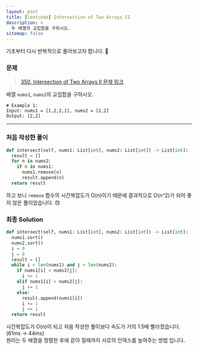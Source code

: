```yaml
---
layout: post
title: [leetcode] Intersection of Two Arrays II
description: >
  두 배열의 교집합을 구하시오.
sitemap: false
---
```


기초부터 다시 반복적으로 풀어보고자 합니다. 🚶

### 문제
> [350. Intersection of Two Arrays II 문제 링크](https://leetcode.com/problems/intersection-of-two-arrays-ii/description/)

배열 `nums1`, `nums2`의 교집합을 구하시오.

```text
# Example 1:
Input: nums1 = [1,2,2,1], nums2 = [2,2]
Output: [2,2]
```

---

### 처음 작성한 풀이

```python
def intersect(self, nums1: List[int], nums2: List[int]) -> List[int]:
  result = []
  for n in nums2:
    if n in nums1:
      nums1.remove(n)
      result.append(n)
  return result
```

하고 보니 `remove` 함수의 시간복잡도가 O(n)이기 때문에 결과적으로 O(n^2)가 되어 좋지 않은 풀이었습니다. 😓

### 최종 Solution

```python
def intersect(self, nums1: List[int], nums2: List[int]) -> List[int]:
  nums1.sort()
  nums2.sort()
  i = 0
  j = 0
  result = []
  while i < len(nums1) and j < len(nums2):
    if nums1[i] < nums2[j]:
      i += 1
    elif nums1[i] > nums2[j]:
      j += 1
    else:
      result.append(nums1[i])
      i += 1
      j += 1
  return result
```

시간복잡도가 O(n)이 되고 처음 작성한 풀이보다 속도가 거의 1.5배 빨라졌습니다. (61ms → 44ms)
<br>
원리는 두 배열을 정렬한 후에 같아 질때까지 서로의 인덱스를 높여주는 방법 입니다.